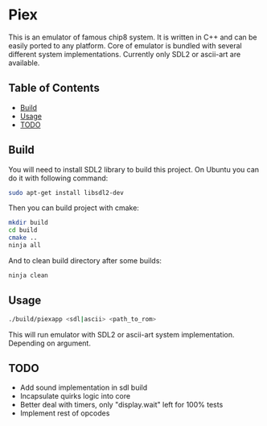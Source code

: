 # Piex

This is an emulator of famous chip8 system. It is written in C++ and can be easily ported to any platform.
Core of emulator is bundled with several different system implementations.
Currently only SDL2 or ascii-art are available.

## Table of Contents

- [Build](#build)
- [Usage](#usage)
- [TODO](#todo)

## Build

You will need to install SDL2 library to build this project. On Ubuntu you can do it with following command:

```bash
sudo apt-get install libsdl2-dev
```

Then you can build project with cmake:

```bash
mkdir build
cd build
cmake ..
ninja all
```

And to clean build directory after some builds:

```bash
ninja clean
```

## Usage

```bash
./build/piexapp <sdl|ascii> <path_to_rom>
```

This will run emulator with SDL2 or ascii-art system implementation. Depending on argument.

## TODO

- Add sound implementation in sdl build
- Incapsulate quirks logic into core
- Better deal with timers, only "display.wait" left for 100% tests
- Implement rest of opcodes

